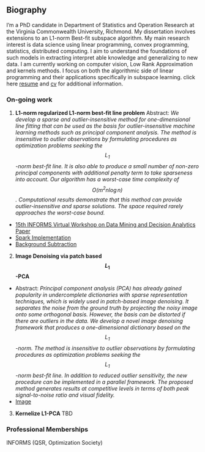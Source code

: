 ## Biography
I’m a PhD candidate in Department of Statistics and Operation Research at the Virginia Commonwealth University, Richmond. My dissertation involves extensions to an L1-norm Best-fit subspace algorithm. My main research interest is data science using linear programming, convex programming, statistics, distributed computing. I aim to understand the foundations of such models in extracting interpret able knowledge and generalizing to new data. I am currently working on computer vision, Low Rank Approximation and kernels methods. I focus on both the algorithmic side of linear programming and their applications specifically in subspace learning. click here [resume](/Resume.pdf) and [cv](/CV.pdf) for additional information.

### On-going work
1. **L1-norm regularized L1-norm best-fit line problem**
Abstract: _We develop a sparse and outlier-insensitive method for one-dimensional line fitting that can be used as the basis for outlier-insensitive machine learning methods such as principal component analysis. The method is insensitive to outlier observations by formulating procedures as optimization problems seeking the $$L_1$$-norm best-fit line. It is also able to produce a small number of non-zero principal components with additional penalty term to take sparseness into account. Our algorithm has a worst-case time complexity of $$O{(m^2n \log n)}$$. Computational results demonstrate that this method can provide outlier-insensitive and sparse solutions.  The space required rarely approaches the worst-case bound._
  * [15th INFORMS Virtual Workshop on Data Mining and Decision Analytics Paper](http://arxiv.org/abs/2010.04684)
  * [Spark Implementation](https://databricks-prod-cloudfront.cloud.databricks.com/public/4027ec902e239c93eaaa8714f173bcfc/4679949003393866/4025548153429129/6940536498691485/latest.html)
  * [Background Subtraction](/image/bs.mp4) 

2. **Image Denoising via patch based $$L_1$$-PCA**
  * Abstract: _Principal component analysis (PCA) has already gained popularity in undercomplete dictionaries with sparse representation techniques, which is widely used in patch-based image denoising. It separates the noise from the ground truth by projecting the noisy image onto some orthogonal basis. However, the basis can be distorted if there are outliers in the data. We develop a novel image denoising framework that produces a one-dimensional dictionary based on the $$L_1$$-norm. The method is insensitive to outlier observations by formulating procedures as optimization problems seeking the $$L_1$$-norm best-fit line. In addition to reduced outlier sensitivity, the new procedure can be implemented in a parallel framework. The proposed method generates results at competitive levels in terms of both peak signal-to-noise ratio and visual fidelity._
  * [Image](/image/Denoise.jpeg)

3. **Kernelize L1-PCA**
TBD

### Professional Memberships
INFORMS (QSR, Optimization Society)




 
